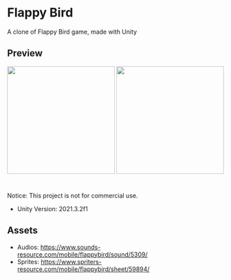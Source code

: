 # Flappy Bird
A clone of Flappy Bird game, made with Unity

## Preview
<p>
  <img src="https://user-images.githubusercontent.com/54947066/183292410-94b96417-4a06-4ea6-b199-71bfd496f9b6.jpg" width="250"></img>
  <img src="https://user-images.githubusercontent.com/54947066/183292412-2c93ba2a-f5fe-47b2-bc67-d4de5044c879.jpg" width="250"></img>
</p>

#
Notice: This project is not for commercial use.
- Unity Version: 2021.3.2f1

## Assets
- Audios: https://www.sounds-resource.com/mobile/flappybird/sound/5309/
- Sprites: https://www.spriters-resource.com/mobile/flappybird/sheet/59894/
